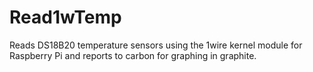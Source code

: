 Read1wTemp
========

Reads DS18B20 temperature sensors using the 1wire kernel module for Raspberry Pi and reports to carbon for graphing in graphite.
